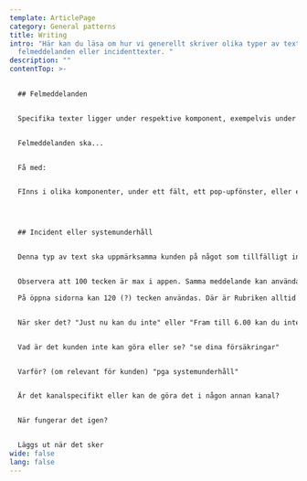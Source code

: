 ```yaml
---
template: ArticlePage
category: General patterns
title: Writing
intro: "Här kan du läsa om hur vi generellt skriver olika typer av texter, som
  felmeddelanden eller incidenttexter. "
description: ""
contentTop: >-
  

  ## Felmeddelanden


  Specifika texter ligger under respektive komponent, exempelvis under [Forms](https://lf-digitala-kanaler.github.io/components/web/forms).


  Felmeddelanden ska...


  Få med: 


  FInns i olika komponenter, under ett fält, ett pop-upfönster, eller en bar. 




  ## Incident eller systemunderhåll


  Denna typ av text ska uppmärksamma kunden på något som tillfälligt inte fungerar eller går att använda som vanligt. Meddelandet skriva ofta i komponenten [Alert](https://lf-digitala-kanaler.github.io/components/web/system-display/alert). Det som på öppna sidor i Episerver heter Viktigt meddelande under Arkiv för startsidan eller på respektive produktsida. 


  Observera att 100 tecken är max i appen. Samma meddelande kan användas på Mina sidor. \

  På öppna sidorna kan 120 (?) tecken användas. Där är Rubriken alltid Viktigt meddelande (även på produktsidorna?)


  När sker det? "Just nu kan du inte" eller "Fram till 6.00 kan du inte" (om meddelande publiceras när det sker) eller "På lördag 18-24". 


  Vad är det kunden inte kan göra eller se? "se dina försäkringar"


  Varför? (om relevant för kunden) "pga systemunderhåll"


  Är det kanalspecifikt eller kan de göra det i någon annan kanal? 


  När fungerar det igen? 


  Läggs ut när det sker
wide: false
lang: false
---
```

